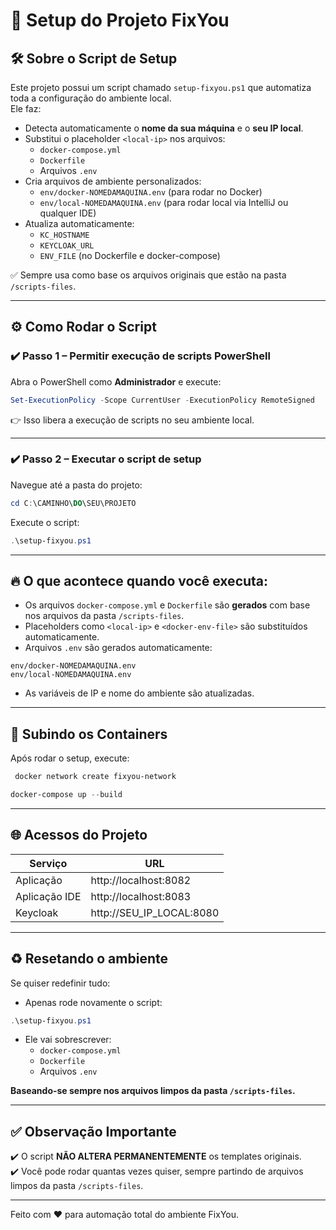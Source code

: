 
# 🚀 Setup do Projeto FixYou

## 🛠️ Sobre o Script de Setup

Este projeto possui um script chamado `setup-fixyou.ps1` que automatiza toda a configuração do ambiente local.  
Ele faz:

- Detecta automaticamente o **nome da sua máquina** e o **seu IP local**.
- Substitui o placeholder `<local-ip>` nos arquivos:
    - `docker-compose.yml`
    - `Dockerfile`
    - Arquivos `.env`
- Cria arquivos de ambiente personalizados:
    - `env/docker-NOMEDAMAQUINA.env` (para rodar no Docker)
    - `env/local-NOMEDAMAQUINA.env` (para rodar local via IntelliJ ou qualquer IDE)
- Atualiza automaticamente:
    - `KC_HOSTNAME`
    - `KEYCLOAK_URL`
    - `ENV_FILE` (no Dockerfile e docker-compose)

✅ Sempre usa como base os arquivos originais que estão na pasta `/scripts-files`.

---

## ⚙️ Como Rodar o Script

### ✔️ Passo 1 – Permitir execução de scripts PowerShell

Abra o PowerShell como **Administrador** e execute:

```powershell
Set-ExecutionPolicy -Scope CurrentUser -ExecutionPolicy RemoteSigned
```

👉 Isso libera a execução de scripts no seu ambiente local.

---

### ✔️ Passo 2 – Executar o script de setup

Navegue até a pasta do projeto:

```powershell
cd C:\CAMINHO\DO\SEU\PROJETO
```

Execute o script:

```powershell
.\setup-fixyou.ps1
```

---

## 🔥 O que acontece quando você executa:

- Os arquivos `docker-compose.yml` e `Dockerfile` são **gerados** com base nos arquivos da pasta `/scripts-files`.
- Placeholders como `<local-ip>` e `<docker-env-file>` são substituídos automaticamente.
- Arquivos `.env` são gerados automaticamente:

```
env/docker-NOMEDAMAQUINA.env
env/local-NOMEDAMAQUINA.env
```

- As variáveis de IP e nome do ambiente são atualizadas.

---

## 🐳 Subindo os Containers

Após rodar o setup, execute:

```powershell create network of project
 docker network create fixyou-network
 ```

```powershell create project images
docker-compose up --build
```

---

## 🌐 Acessos do Projeto

| Serviço      | URL                                    |
| -------------|----------------------------------------|
| Aplicação    | http://localhost:8082                 |
| Aplicação IDE| http://localhost:8083                 |
| Keycloak     | http://SEU_IP_LOCAL:8080              |

---

## ♻️ Resetando o ambiente

Se quiser redefinir tudo:

- Apenas rode novamente o script:

```powershell
.\setup-fixyou.ps1
```

- Ele vai sobrescrever:
    - `docker-compose.yml`
    - `Dockerfile`
    - Arquivos `.env`

**Baseando-se sempre nos arquivos limpos da pasta `/scripts-files`.**

---

## ✅ Observação Importante

✔️ O script **NÃO ALTERA PERMANENTEMENTE** os templates originais.  
✔️ Você pode rodar quantas vezes quiser, sempre partindo de arquivos limpos da pasta `/scripts-files`.

---

Feito com ❤️ para automação total do ambiente FixYou.
